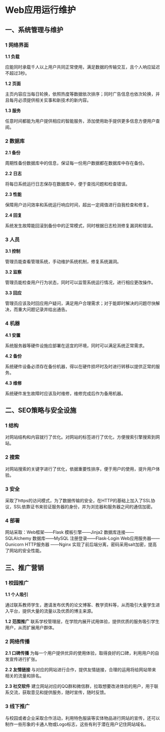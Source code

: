 # Web应用运行维护
## 一、系统管理与维护
### 1  网络界面
**1.1  负载**

应能同时承载千人以上用户共同正常使用，满足数据的传输交互，且个人响应延迟不超过3秒。

**1.2  页面**

主页内容应当每日轮换，依照热度等数据依次排序；同时广告信息也依次轮换，并且每月必须提供相关实事和新技术的新内容。

**1.3  服务**

任意时间都能为用户提供相应的智能服务，添加使用助手提供更多信息方便用户查阅。


### 2  数据库
**2.1  备份**

周期性备份数据库中的信息，保证每一份用户数据都在数据库中存在备份。

**2.2  日志**

将每日系统运行日志保存在数据库中，便于查找问题和检查错误。

**2.3  性能**

保障用户访问效率和系统运行响应时间，超出一定阈值进行自我检查和修复。

**2.4  回复**

系统发生故障能回滚到备份中的正常模式，同时根据日志检测修复漏洞和错误。

### 3  人员
**3.1  控制**

管理员能查看管理系统，手动维护系统机制，修复系统漏洞。

**3.2  监察**

管理员能检查用户行为状态，同时可以监管系统运行情况，进行相应更改操作。

**3.3  回应**

管理员应该及时回应用户疑问，满足用户合理需求；对于能即时解决的问题尽快解决，而重大问题记录并给出通告。

### 4  机器
**4.1  安置**

系统服务器等硬件设施应部署在适宜的环境，同时可以满足系统正常需求。

**4.2  备份**

系统硬件设备必须存在备份机器，得以在硬件损坏时及时进行转移以提供正常的服务。

**4.3  维修**

系统硬件发生故障时应该及时维修，维修完成后作为备用机器。


## 二、SEO策略与安全设施
### 1  结构

对网站结构和内容就行了优化。对网站的标签进行了优化，方便搜索引擎搜索到网站。

### 2  搜索

对网站搜索的关键字进行了优化，依据重要性排序，便于用户的使用，提升用户体验。

### 3  安全

采取了https的访问模式，为了数据传输的安全，在HTTP的基础上加入了SSL协议，SSL依靠证书来验证服务器的身份，并为浏览器和服务器之间的通信加密。

### 4  部署

网站采取：Web框架——Flask 模板引擎——Jinja2 数据库连接——SQLAlchemy 数据库——MySQL 注册登录——Flask-Login Web应用服务器——Gunicorn HTTP服务器 ——Nginx 实现了前后端分离，密码采用salt加密，提高了网站的安全性能。

## 三、推广营销

### 1  校园推广

**1.1  个人吸引**

通过联系教师学生，邀请发布优秀的论文博客、教学资料等，从而吸引大量学生进入平台，提供大量的流量以及优质的博主来源。

**1.2  范围推广**
联系学校管理层，在学院内展开试用体验，提供优质的服务吸引学生用户，从而扩展用户群体。

### 2  网络传播

**2.1  口碑传播**
为每一个用户提供优异的使用体验，取得良好的口碑，利用用户的自发宣传进行扩张。

**2.2  友情链接**
与对应的网站进行合作，提供友情链接，合理的运用将给网站带来相关的流量和排名。

**2.3  社交软件**
建立网站对应的QQ群和微信群，拉取想要改进体验的用户，用于联系交流，获取意见和提供服务，随时宣传，随时反馈。

### 3  线下推广
与校园或者企业采取合作活动，利用特色服装等实体物品进行网站的宣传，还可以制作一些形象的卡通人物或Logo标志，这些有利于潜在用户记住网站域名。
